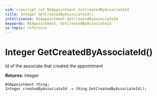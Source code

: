 ```yaml
---
uid: crmscript_ref_NSAppointment_GetCreatedByAssociateId
title: Integer GetCreatedByAssociateId()
intellisense: NSAppointment.GetCreatedByAssociateId
keywords: NSAppointment, GetCreatedByAssociateId
so.topic: reference
---
```


# Integer GetCreatedByAssociateId()

Id of the associate that created the appointment

**Returns:** Integer

```crmscript
NSAppointment thing;
Integer createdByAssociateId  = thing.GetCreatedByAssociateId();
```

